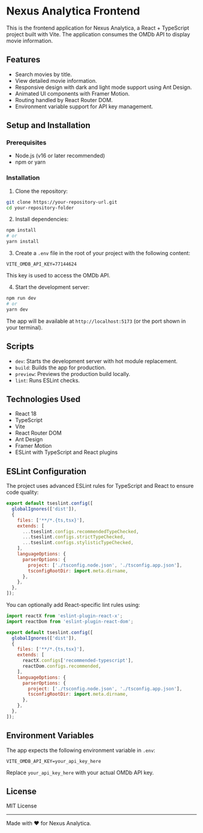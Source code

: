 
# Nexus Analytica Frontend

This is the frontend application for Nexus Analytica, a React + TypeScript project built with Vite. The application consumes the OMDb API to display movie information.

## Features

- Search movies by title.
- View detailed movie information.
- Responsive design with dark and light mode support using Ant Design.
- Animated UI components with Framer Motion.
- Routing handled by React Router DOM.
- Environment variable support for API key management.

## Setup and Installation

### Prerequisites

- Node.js (v16 or later recommended)
- npm or yarn

### Installation

1. Clone the repository:

```bash
git clone https://your-repository-url.git
cd your-repository-folder
```

2. Install dependencies:

```bash
npm install
# or
yarn install
```

3. Create a `.env` file in the root of your project with the following content:

```env
VITE_OMDB_API_KEY=77144624
```

This key is used to access the OMDb API.

4. Start the development server:

```bash
npm run dev
# or
yarn dev
```

The app will be available at `http://localhost:5173` (or the port shown in your terminal).

## Scripts

- `dev`: Starts the development server with hot module replacement.
- `build`: Builds the app for production.
- `preview`: Previews the production build locally.
- `lint`: Runs ESLint checks.

## Technologies Used

- React 18
- TypeScript
- Vite
- React Router DOM
- Ant Design
- Framer Motion
- ESLint with TypeScript and React plugins

## ESLint Configuration

The project uses advanced ESLint rules for TypeScript and React to ensure code quality:

```js
export default tseslint.config([
  globalIgnores(['dist']),
  {
    files: ['**/*.{ts,tsx}'],
    extends: [
      ...tseslint.configs.recommendedTypeChecked,
      ...tseslint.configs.strictTypeChecked,
      ...tseslint.configs.stylisticTypeChecked,
    ],
    languageOptions: {
      parserOptions: {
        project: ['./tsconfig.node.json', './tsconfig.app.json'],
        tsconfigRootDir: import.meta.dirname,
      },
    },
  },
]);
```

You can optionally add React-specific lint rules using:

```js
import reactX from 'eslint-plugin-react-x';
import reactDom from 'eslint-plugin-react-dom';

export default tseslint.config([
  globalIgnores(['dist']),
  {
    files: ['**/*.{ts,tsx}'],
    extends: [
      reactX.configs['recommended-typescript'],
      reactDom.configs.recommended,
    ],
    languageOptions: {
      parserOptions: {
        project: ['./tsconfig.node.json', './tsconfig.app.json'],
        tsconfigRootDir: import.meta.dirname,
      },
    },
  },
]);
```

## Environment Variables

The app expects the following environment variable in `.env`:

```
VITE_OMDB_API_KEY=your_api_key_here
```

Replace `your_api_key_here` with your actual OMDb API key.

## License

MIT License

---

Made with ❤️ for Nexus Analytica.
